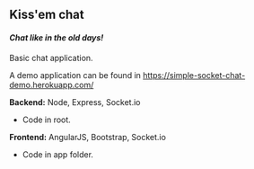 ## Kiss'em chat

#### *Chat like in the old days!*


Basic chat application.

A demo application can be found in
https://simple-socket-chat-demo.herokuapp.com/


**Backend:** Node, Express, Socket.io

- Code in root.

**Frontend:** AngularJS, Bootstrap, Socket.io

- Code in app folder.




